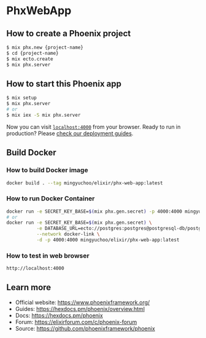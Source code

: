 # PhxWebApp

## How to create a Phoenix project

```bash
$ mix phx.new {project-name}
$ cd {project-name}
$ mix ecto.create
$ mix phx.server
```

## How to start this Phoenix app

```bash
$ mix setup
$ mix phx.server
# or
$ mix iex -S mix phx.server
```

Now you can visit [`localhost:4000`](http://localhost:4000) from your browser.
Ready to run in production? Please [check our deployment guides](https://hexdocs.pm/phoenix/deployment.html).

## Build Docker

### How to build Docker image

```bash
docker build . --tag mingyuchoo/elixir/phx-web-app:latest
```

### How to run Docker Container

```bash
docker run -e SECRET_KEY_BASE=$(mix phx.gen.secret) -p 4000:4000 mingyuchoo/elixir/phx-web-app:latest
# or
docker run -e SECRET_KEY_BASE=$(mix phx.gen.secret) \
           -e DATABASE_URL=ecto://postgres:postgres@postgresql-db/postgres \
           --network docker-link \
           -d -p 4000:4000 mingyuchoo/elixir/phx-web-app:latest
```

### How to test in web browser

```bash
http://localhost:4000
```

## Learn more

  * Official website: https://www.phoenixframework.org/
  * Guides: https://hexdocs.pm/phoenix/overview.html
  * Docs: https://hexdocs.pm/phoenix
  * Forum: https://elixirforum.com/c/phoenix-forum
  * Source: https://github.com/phoenixframework/phoenix
